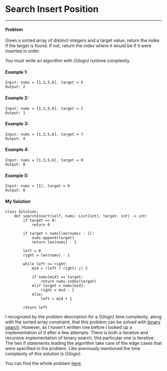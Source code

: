 # Search Insert Position
---

#### Problem 

Given a sorted array of distinct integers and a target value, return the index if the target is found. If not, return the index where it would be if it were inserted in order.

You must write an algorithm with *O(logn)* runtime complexity.

#### Example 1:

    Input: nums = [1,3,5,6], target = 5
    Output: 2

#### Example 2:

    Input: nums = [1,3,5,6], target = 2
    Output: 1

#### Example 3:

    Input: nums = [1,3,5,6], target = 7
    Output: 4

#### Example 4:

    Input: nums = [1,3,5,6], target = 0
    Output: 0

#### Example 5:

    Input: nums = [1], target = 0
    Output: 0

#### My Solution

    class Solution:
        def searchInsert(self, nums: List[int], target: int) -> int:
            if target == 0:
                return 0

            if target > nums[len(nums) - 1]:
                nums.append(target)
                return len(nums) - 1

            left = 0
            right = len(nums) - 1

            while left <= right:
                mid = (left + right) // 2

                if nums[mid] == target:
                    return nums.index(target)
                elif target < nums[mid]:
                    right = mid - 1
                else:
                    left = mid + 1

            return left

I recognized by the problem description for a *O(logn)* time complexity, along with the sorted array constraint, that this problem can be solved with [binary search](https://www.geeksforgeeks.org/binary-search/). However, as I haven't written one before I looked up a implementation of it after a few attempts. There is both a iterative and recursive implementation of binary search, this particular one is iterative. The two if statements leading the algorithm take care of the edge cases that were specified in the problem. Like previously mentioned the time complexity of this solution is *O(logn)*.

You can find the whole problem [here](https://leetcode.com/problems/search-insert-position/).
